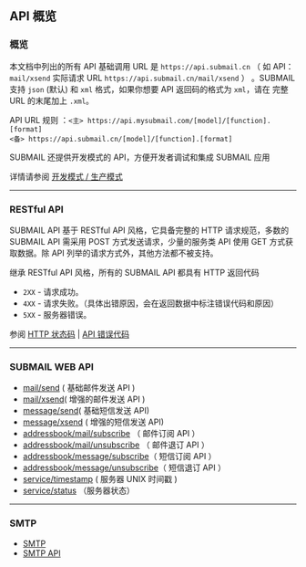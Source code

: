 ## API 概览

### **概览**

本文档中列出的所有 API 基础调用 URL 是 `https://api.submail.cn` （ 如 API：`mail/xsend` 实际请求 URL `https://api.submail.cn/mail/xsend` ） 。SUBMAIL 支持 `json` (默认) 和 `xml` 格式，如果你想要 API 返回码的格式为 `xml`，请在 完整 URL 的末尾加上 `.xml`。

API URL 规则 ：`<主> https://api.mysubmail.com/[model]/[function].[format]`  
                           `<备> https://api.submail.cn/[model]/[function].[format]`

SUBMAIL 还提供开发模式的 API，方便开发者调试和集成 SUBMAIL 应用

详情请参阅 [开发模式 / 生产模式](https://www.mysubmail.com/chs/documents/developer/3gv4p2)

---

### **RESTful API**

SUBMAIL API 基于 RESTful API 风格，它具备完整的 HTTP 请求规范，多数的 SUBMAIL API 需采用 POST 方式发送请求，少量的服务类 API 使用 GET 方式获取数据。除 API 列举的请求方式外，其他方法都不被支持。

继承 RESTful API 风格，所有的 SUBMAIL API 都具有 HTTP 返回代码

*   `2XX` - 请求成功。
*   `4XX` - 请求失败。（具体出错原因，会在返回数据中标注错误代码和原因）
*   `5XX` - 服务器错误。

参阅 [HTTP 状态码](https://www.mysubmail.com/chs/documents/developer/QXlFG3)  | [API 错误代码](https://www.mysubmail.com/chs/documents/developer/c8ujr)

---

### **SUBMAIL WEB API**

*   [mail/send](https://www.mysubmail.com/chs/documents/developer/yR0Ov) ( 基础邮件发送 API )
*   [mail/xsend](https://www.mysubmail.com/chs/documents/developer/nX6U81)( 增强的邮件发送 API )
*   [message/send](https://www.mysubmail.com/chs/documents/developer/YPWD84)( 基础短信发送 API)
*   [message/xsend](https://www.mysubmail.com/chs/documents/developer/t2f1J2) ( 增强的短信发送 API)
*   [addressbook/mail/subscribe](https://www.mysubmail.com/chs/documents/developer/tuioB1) （ 邮件订阅 API ）
*   [addressbook/mail/unsubscribe](https://www.mysubmail.com/chs/documents/developer/b2nqI3) （ 邮件退订 API ）
*   [addressbook/message/subscribe](https://www.mysubmail.com/chs/documents/developer/RTa7u1)（ 短信订阅 API ）
*   [addressbook/message/unsubscribe](https://www.mysubmail.com/chs/documents/developer/CSwGX4)（ 短信退订 API ）
*   [service/timestamp](https://www.mysubmail.com/chs/documents/developer/jXMkj3) ( 服务器 UNIX 时间戳 )
*   [service/status](https://www.mysubmail.com/chs/documents/developer/cy1pw2) （服务器状态）

---
### **SMTP**

*   [SMTP](https://www.mysubmail.com/chs/documents/developer/AJhT63)
*   [SMTP API](https://www.mysubmail.com//chs/documents/developer/fsBPJ2)